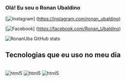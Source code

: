 ### Olá! Eu sou o Ronan Ubaldino

[![Instagram](https://img.shields.io/badge/Instagram-E4405F?style=for-the-badge&logo=instagram&logoColor=white)] (https://instagram.com/ronan_ubaldino)

[![Facebook](https://img.shields.io/badge/Facebook-1877F2?style=for-the-badge&logo=facebook&logoColor=white)] (https://facebook.com/Ronan_Ubaldino)

![RonanUba GitHub stats](https://github-readme-stats.vercel.app/api?username=RonanUba&show_icons=true&theme=dracula)

## Tecnologias que eu uso no meu dia

<div style="display: inline_block"><br/>
 <img align="center" alt="html5" src= "https://img.shields.io/badge/HTML-239120?style=for-the-badge&logo=html5&logoColor=white" />
 <img align="center" alt="html5" src= "https://img.shields.io/badge/JavaScript-323330?style=for-the-badge&logo=javascript&logoColor=F7DF1E" />
 <img align="center" alt="html5" src= "https://img.shields.io/badge/C-00599C?style=for-the-badge&logo=c&logoColor=white" />
 
</div>
